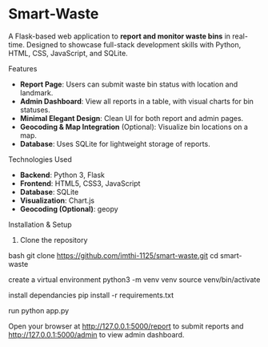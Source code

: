 # Smart-Waste

A Flask-based web application to **report and monitor waste bins** in real-time. Designed to showcase full-stack development skills with Python, HTML, CSS, JavaScript, and SQLite.

Features

- **Report Page**: Users can submit waste bin status with location and landmark.  
- **Admin Dashboard**: View all reports in a table, with visual charts for bin statuses.  
- **Minimal Elegant Design**: Clean UI for both report and admin pages.  
- **Geocoding & Map Integration** (Optional): Visualize bin locations on a map.  
- **Database**: Uses SQLite for lightweight storage of reports.
  
Technologies Used

- **Backend**: Python 3, Flask  
- **Frontend**: HTML5, CSS3, JavaScript  
- **Database**: SQLite  
- **Visualization**: Chart.js  
- **Geocoding (Optional)**: geopy  

Installation & Setup

1. Clone the repository

bash
git clone https://github.com/imthi-1125/smart-waste.git
cd smart-waste

create a virtual environment
python3 -m venv venv
source venv/bin/activate

install dependancies
pip install -r requirements.txt

run
python app.py

Open your browser at http://127.0.0.1:5000/report to submit reports and http://127.0.0.1:5000/admin to view admin dashboard.
